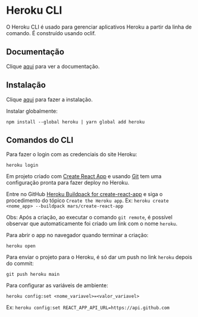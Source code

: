 # Heroku CLI

O Heroku CLI é usado para gerenciar aplicativos Heroku a partir da linha de comando. É construído usando oclif.

## Documentação

Clique [aqui](https://github.com/heroku/cli) para ver a documentação.

## Instalação

Clique [aqui](https://www.npmjs.com/package/heroku) para fazer a instalação.

Instalar globalmente:

```
npm install --global heroku | yarn global add heroku
```

## Comandos do CLI

Para fazer o login com as credenciais do site Heroku:

```
heroku login
```

Em projeto criado com [Create React App](create-react-app.md) e usando [Git](../../../version-controls/git/git.md) tem uma configuração pronta para fazer deploy no Heroku.

Entre no GitHub [Heroku Buildpack for create-react-app](https://github.com/mars/create-react-app-buildpack#user-content-generate-a-react-app) e siga o procedimento do tópico `Create the Heroku app`. Ex: `heroku create <nome_app> --buildpack mars/create-react-app`

Obs: Após a criação, ao executar o comando `git remote`, é possível observar que automaticamente foi criado um link com o nome `heroku`.

Para abrir o app no navegador quando terminar a criação:

```
heroku open
```

Para enviar o projeto para o Heroku, é só dar um push no link `heroku` depois do commit:

```
git push heroku main
```

Para configurar as variáveis de ambiente:

```
heroku config:set <nome_variavel>=<valor_variavel>
```

Ex: `heroku config:set REACT_APP_API_URL=https://api.github.com`
